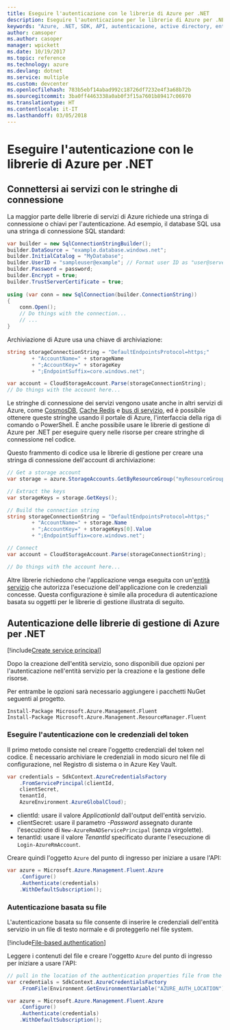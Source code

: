```yaml
---
title: Eseguire l'autenticazione con le librerie di Azure per .NET
description: Eseguire l'autenticazione per le librerie di Azure per .NET
keywords: "Azure, .NET, SDK, API, autenticazione, active directory, entità servizio"
author: camsoper
ms.author: casoper
manager: wpickett
ms.date: 10/19/2017
ms.topic: reference
ms.technology: azure
ms.devlang: dotnet
ms.service: multiple
ms.custom: devcenter
ms.openlocfilehash: 783b5ebf14abad992c18726df7232e4f3a68b72b
ms.sourcegitcommit: 3ba0ff4463338a0ab0f3f15a7601b89417c06970
ms.translationtype: HT
ms.contentlocale: it-IT
ms.lasthandoff: 03/05/2018
---
```

# <a name="authenticate-with-the-azure-libraries-for-net"></a>Eseguire l'autenticazione con le librerie di Azure per .NET

## <a name="connect-to-services-with-connection-strings"></a>Connettersi ai servizi con le stringhe di connessione

La maggior parte delle librerie di servizi di Azure richiede una stringa di connessione o chiavi per l'autenticazione. Ad esempio, il database SQL usa una stringa di connessione SQL standard:

```csharp
var builder = new SqlConnectionStringBuilder();
builder.DataSource = "example.database.windows.net";
builder.InitialCatalog = "MyDatabase";
builder.UserID = "sampleuser@example"; // Format user ID as "user@server"
builder.Password = password;
builder.Encrypt = true;
builder.TrustServerCertificate = true;
                
using (var conn = new SqlConnection(builder.ConnectionString))
{
    conn.Open();
    // Do things with the connection...
    // ...
}
```

Archiviazione di Azure usa una chiave di archiviazione:

```csharp
string storageConnectionString = "DefaultEndpointsProtocol=https;"
        + "AccountName=" + storageName
        + ";AccountKey=" + storageKey
        + ";EndpointSuffix=core.windows.net";

var account = CloudStorageAccount.Parse(storageConnectionString);
// Do things with the account here...
```

Le stringhe di connessione dei servizi vengono usate anche in altri servizi di Azure, come [CosmosDB](/azure/documentdb/documentdb-dotnet-application#a-nametoc395637769astep-5-wiring-up-azure-cosmos-db), [Cache Redis](/azure/redis-cache/cache-dotnet-how-to-use-azure-redis-cache) e [bus di servizio](/azure/service-bus-messaging/service-bus-dotnet-get-started-with-queues), ed è possibile ottenere queste stringhe usando il portale di Azure, l'interfaccia della riga di comando o PowerShell.  È anche possibile usare le librerie di gestione di Azure per .NET per eseguire query nelle risorse per creare stringhe di connessione nel codice. 

Questo frammento di codice usa le librerie di gestione per creare una stringa di connessione dell'account di archiviazione:

```csharp
// Get a storage account
var storage = azure.StorageAccounts.GetByResourceGroup("myResourceGroup", "myStorageAccount");

// Extract the keys
var storageKeys = storage.GetKeys();

// Build the connection string
string storageConnectionString = "DefaultEndpointsProtocol=https;"
        + "AccountName=" + storage.Name
        + ";AccountKey=" + storageKeys[0].Value
        + ";EndpointSuffix=core.windows.net";

// Connect
var account = CloudStorageAccount.Parse(storageConnectionString);

// Do things with the account here...
```

Altre librerie richiedono che l'applicazione venga eseguita con un'[entità servizio](https://docs.microsoft.com/azure/active-directory/develop/active-directory-application-objects) che autorizza l'esecuzione dell'applicazione con le credenziali concesse. Questa configurazione è simile alla procedura di autenticazione basata su oggetti per le librerie di gestione illustrata di seguito.

## <a name="mgmt-auth"></a>Autenticazione delle librerie di gestione di Azure per .NET

[!include[Create service principal](includes/create-sp.md)]

Dopo la creazione dell'entità servizio, sono disponibili due opzioni per l'autenticazione nell'entità servizio per la creazione e la gestione delle risorse.

Per entrambe le opzioni sarà necessario aggiungere i pacchetti NuGet seguenti al progetto.

```
Install-Package Microsoft.Azure.Management.Fluent
Install-Package Microsoft.Azure.Management.ResourceManager.Fluent
```

### <a name="authenticate-with-token-credentials"></a>Eseguire l'autenticazione con le credenziali del token

Il primo metodo consiste nel creare l'oggetto credenziali del token nel codice.  È necessario archiviare le credenziali in modo sicuro nel file di configurazione, nel Registro di sistema o in Azure Key Vault.

```csharp
var credentials = SdkContext.AzureCredentialsFactory
    .FromServicePrincipal(clientId,
    clientSecret,
    tenantId, 
    AzureEnvironment.AzureGlobalCloud);
```

- clientId: usare il valore *ApplicationId* dall'output dell'entità servizio.
- clientSecret: usare il parametro *-Password* assegnato durante l'esecuzione di `New-AzureRmADServicePrincipal` (senza virgolette).
- tenantId: usare il valore *TenantId* specificato durante l'esecuzione di `Login-AzureRmAccount`.

Creare quindi l'oggetto `Azure` del punto di ingresso per iniziare a usare l'API:

```csharp
var azure = Microsoft.Azure.Management.Fluent.Azure
    .Configure()
    .Authenticate(credentials)
    .WithDefaultSubscription();
```

### <a name="mgmt-file"></a>Autenticazione basata su file

L'autenticazione basata su file consente di inserire le credenziali dell'entità servizio in un file di testo normale e di proteggerlo nel file system.

[!include[File-based authentication](includes/file-based-auth.md)]

Leggere i contenuti del file e creare l'oggetto `Azure` del punto di ingresso per iniziare a usare l'API:

```csharp
// pull in the location of the authentication properties file from the environment 
var credentials = SdkContext.AzureCredentialsFactory
    .FromFile(Environment.GetEnvironmentVariable("AZURE_AUTH_LOCATION"));

var azure = Microsoft.Azure.Management.Fluent.Azure
    .Configure()
    .Authenticate(credentials)
    .WithDefaultSubscription();
```
